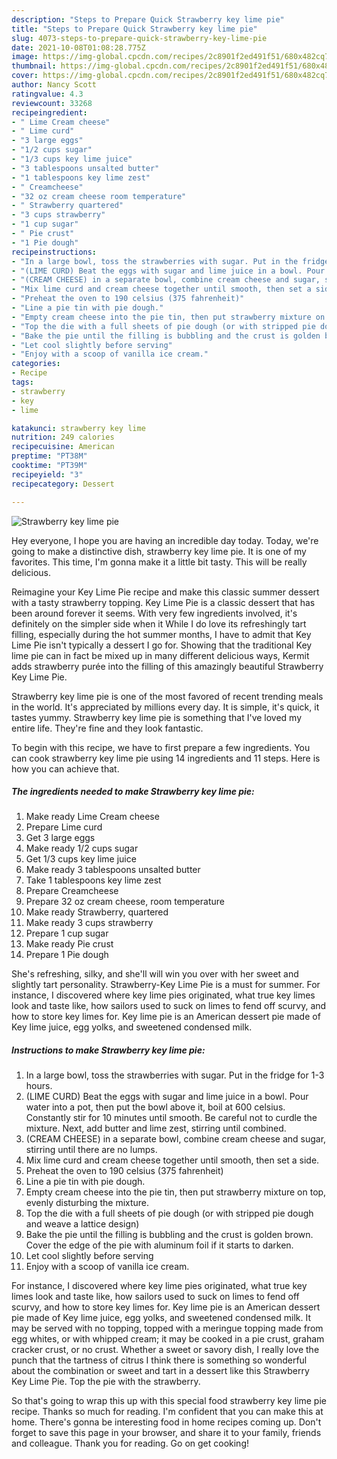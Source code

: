 ```yaml
---
description: "Steps to Prepare Quick Strawberry key lime pie"
title: "Steps to Prepare Quick Strawberry key lime pie"
slug: 4073-steps-to-prepare-quick-strawberry-key-lime-pie
date: 2021-10-08T01:08:28.775Z
image: https://img-global.cpcdn.com/recipes/2c8901f2ed491f51/680x482cq70/strawberry-key-lime-pie-recipe-main-photo.jpg
thumbnail: https://img-global.cpcdn.com/recipes/2c8901f2ed491f51/680x482cq70/strawberry-key-lime-pie-recipe-main-photo.jpg
cover: https://img-global.cpcdn.com/recipes/2c8901f2ed491f51/680x482cq70/strawberry-key-lime-pie-recipe-main-photo.jpg
author: Nancy Scott
ratingvalue: 4.3
reviewcount: 33268
recipeingredient:
- " Lime Cream cheese"
- " Lime curd"
- "3 large eggs"
- "1/2 cups sugar"
- "1/3 cups key lime juice"
- "3 tablespoons unsalted butter"
- "1 tablespoons key lime zest"
- " Creamcheese"
- "32 oz cream cheese room temperature"
- " Strawberry quartered"
- "3 cups strawberry"
- "1 cup sugar"
- " Pie crust"
- "1 Pie dough"
recipeinstructions:
- "In a large bowl, toss the strawberries with sugar. Put in the fridge for 1-3 hours."
- "(LIME CURD) Beat the eggs with sugar and lime juice in a bowl. Pour water into a pot, then put the bowl above it, boil at 600 celsius. Constantly stir for 10 minutes until smooth. Be careful not to curdle the mixture. Next, add butter and lime zest, stirring until combined."
- "(CREAM CHEESE) in a separate bowl, combine cream cheese and sugar, stirring until there are no lumps."
- "Mix lime curd and cream cheese together until smooth, then set a side."
- "Preheat the oven to 190 celsius (375 fahrenheit)"
- "Line a pie tin with pie dough."
- "Empty cream cheese into the pie tin, then put strawberry mixture on top, evenly disturbing the mixture."
- "Top the die with a full sheets of pie dough (or with stripped pie dough and weave a lattice design)"
- "Bake the pie until the filling is bubbling and the crust is golden brown. Cover the edge of the pie with aluminum foil if it starts to darken."
- "Let cool slightly before serving"
- "Enjoy with a scoop of vanilla ice cream."
categories:
- Recipe
tags:
- strawberry
- key
- lime

katakunci: strawberry key lime 
nutrition: 249 calories
recipecuisine: American
preptime: "PT38M"
cooktime: "PT39M"
recipeyield: "3"
recipecategory: Dessert

---
```



![Strawberry key lime pie](https://img-global.cpcdn.com/recipes/2c8901f2ed491f51/680x482cq70/strawberry-key-lime-pie-recipe-main-photo.jpg)

Hey everyone, I hope you are having an incredible day today. Today, we're going to make a distinctive dish, strawberry key lime pie. It is one of my favorites. This time, I'm gonna make it a little bit tasty. This will be really delicious.

Reimagine your Key Lime Pie recipe and make this classic summer dessert with a tasty strawberry topping. Key Lime Pie is a classic dessert that has been around forever it seems. With very few ingredients involved, it&#39;s definitely on the simpler side when it While I do love its refreshingly tart filling, especially during the hot summer months, I have to admit that Key Lime Pie isn&#39;t typically a dessert I go for. Showing that the traditional Key lime pie can in fact be mixed up in many different delicious ways, Kermit adds strawberry purée into the filling of this amazingly beautiful Strawberry Key Lime Pie.

Strawberry key lime pie is one of the most favored of recent trending meals in the world. It's appreciated by millions every day. It is simple, it's quick, it tastes yummy. Strawberry key lime pie is something that I've loved my entire life. They're fine and they look fantastic.


To begin with this recipe, we have to first prepare a few ingredients. You can cook strawberry key lime pie using 14 ingredients and 11 steps. Here is how you can achieve that.

<!--inarticleads1-->

##### The ingredients needed to make Strawberry key lime pie:

1. Make ready  Lime Cream cheese
1. Prepare  Lime curd
1. Get 3 large eggs
1. Make ready 1/2 cups sugar
1. Get 1/3 cups key lime juice
1. Make ready 3 tablespoons unsalted butter
1. Take 1 tablespoons key lime zest
1. Prepare  Creamcheese
1. Prepare 32 oz cream cheese, room temperature
1. Make ready  Strawberry, quartered
1. Make ready 3 cups strawberry
1. Prepare 1 cup sugar
1. Make ready  Pie crust
1. Prepare 1 Pie dough


She&#39;s refreshing, silky, and she&#39;ll will win you over with her sweet and slightly tart personality. Strawberry-Key Lime Pie is a must for summer. For instance, I discovered where key lime pies originated, what true key limes look and taste like, how sailors used to suck on limes to fend off scurvy, and how to store key limes for. Key lime pie is an American dessert pie made of Key lime juice, egg yolks, and sweetened condensed milk. 

<!--inarticleads2-->

##### Instructions to make Strawberry key lime pie:

1. In a large bowl, toss the strawberries with sugar. Put in the fridge for 1-3 hours.
1. (LIME CURD) Beat the eggs with sugar and lime juice in a bowl. Pour water into a pot, then put the bowl above it, boil at 600 celsius. Constantly stir for 10 minutes until smooth. Be careful not to curdle the mixture. Next, add butter and lime zest, stirring until combined.
1. (CREAM CHEESE) in a separate bowl, combine cream cheese and sugar, stirring until there are no lumps.
1. Mix lime curd and cream cheese together until smooth, then set a side.
1. Preheat the oven to 190 celsius (375 fahrenheit)
1. Line a pie tin with pie dough.
1. Empty cream cheese into the pie tin, then put strawberry mixture on top, evenly disturbing the mixture.
1. Top the die with a full sheets of pie dough (or with stripped pie dough and weave a lattice design)
1. Bake the pie until the filling is bubbling and the crust is golden brown. Cover the edge of the pie with aluminum foil if it starts to darken.
1. Let cool slightly before serving
1. Enjoy with a scoop of vanilla ice cream.


For instance, I discovered where key lime pies originated, what true key limes look and taste like, how sailors used to suck on limes to fend off scurvy, and how to store key limes for. Key lime pie is an American dessert pie made of Key lime juice, egg yolks, and sweetened condensed milk. It may be served with no topping, topped with a meringue topping made from egg whites, or with whipped cream; it may be cooked in a pie crust, graham cracker crust, or no crust. Whether a sweet or savory dish, I really love the punch that the tartness of citrus I think there is something so wonderful about the combination or sweet and tart in a dessert like this Strawberry Key Lime Pie. Top the pie with the strawberry. 

So that's going to wrap this up with this special food strawberry key lime pie recipe. Thanks so much for reading. I'm confident that you can make this at home. There's gonna be interesting food in home recipes coming up. Don't forget to save this page in your browser, and share it to your family, friends and colleague. Thank you for reading. Go on get cooking!
